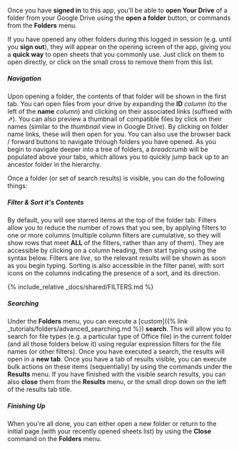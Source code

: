 Once you have __signed in__ to this app, you'll be able to __open Your Drive__ of a folder from your Google Drive using the __open a folder__ button, or commands from the __Folders__ menu.

If you have opened any other folders during this logged in session (e.g. until you __sign out__), they will appear on the opening screen of the app, giving you a __quick way__ to open sheets that you commonly use. Just click on them to open directly, or click on the small cross to remove them from this list.

##### Navigation

Upon opening a folder, the contents of that folder will be shown in the first tab. You can open files from your drive by expanding the __ID__ _column_ (to the left of the __name__ _column_) and clicking on their associated links (suffixed with ⇗). You can also preview a thumbnail of compatible files by click on their names (similar to the _thumbnail_ view in Google Drive). By clicking on folder name links, these will then open for you. You can also use the browser back / forward buttons to navigate through folders you have opened. As you begin to navigate deeper into a tree of folders, a _breadcrumb_ will be populated above your tabs, which allows you to quickly jump back up to an ancestor folder in the hierarchy.

Once a folder (or set of search results) is visible, you can do the following things:

##### Filter & Sort it's Contents

By default, you will see starred items at the top of the folder tab. Filters allow you to reduce the number of rows that you see, by applying filters to one or more columns (multiple column filters are cumulative, so they will show rows that meet __ALL__ of the filters, rather than any of them). They are accessible by clicking on a column heading, then start typing using the syntax below. Filters are _live_, so the relevant results will be shown as soon as you begin typing. Sorting is also accessible in the filter panel, with sort icons on the columns indicating the presence of a sort, and its direction.

{% include_relative _docs/shared/FILTERS.md %}

##### Searching

Under the __Folders__ menu, you can execute a [custom]({% link _tutorials/folders/advanced_searching.md %}) __search__. This will allow you to search for file types (e.g. a particular type of Office file) in the current folder (and all those folders below it) using regular expression filters for the file names (or other filters). Once you have executed a search, the results will open in a __new tab__. Once you have a tab of results visible, you can execute bulk actions on these items (sequentially) by using the commands under the __Results__ menu. If you have finished with the visible search results, you can also __close__ them from the __Results__ menu, or the small drop down on the left of the results tab title.

##### Finishing Up

When you're all done, you can either open a new folder or return to the initial page (with your recently opened sheets list) by using the __Close__ command on the __Folders__ menu.